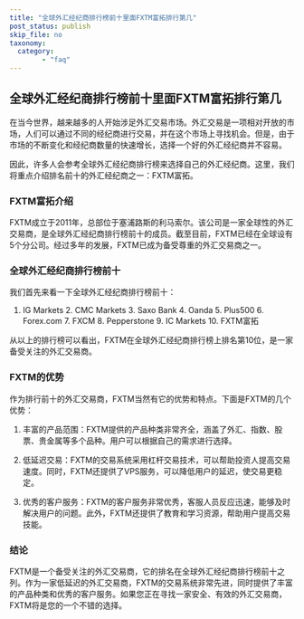 ```yaml
---
title: "全球外汇经纪商排行榜前十里面FXTM富拓排行第几"
post_status: publish
skip_file: no
taxonomy:
  category:
        - "faq"
---
```


## 全球外汇经纪商排行榜前十里面FXTM富拓排行第几

在当今世界，越来越多的人开始涉足外汇交易市场。外汇交易是一项相对开放的市场，人们可以通过不同的经纪商进行交易，并在这个市场上寻找机会。但是，由于市场的不断变化和经纪商数量的快速增长，选择一个好的外汇经纪商并不容易。

因此，许多人会参考全球外汇经纪商排行榜来选择自己的外汇经纪商。这里，我们将重点介绍排名前十的外汇经纪商之一：FXTM富拓。

### FXTM富拓介绍

FXTM成立于2011年，总部位于塞浦路斯的利马索尔。该公司是一家全球性的外汇交易商，是全球外汇经纪商排行榜前十的成员。截至目前，FXTM已经在全球设有5个分公司。经过多年的发展，FXTM已成为备受尊重的外汇交易商之一。

### 全球外汇经纪商排行榜前十

我们首先来看一下全球外汇经纪商排行榜前十：

1. IG Markets 2. CMC Markets 3. Saxo Bank 4. Oanda 5. Plus500 6. Forex.com 7. FXCM 8. Pepperstone 9. IC Markets 10. FXTM富拓

从以上的排行榜可以看出，FXTM在全球外汇经纪商排行榜上排名第10位，是一家备受关注的外汇交易商。

### FXTM的优势

作为排行前十的外汇交易商，FXTM当然有它的优势和特点。下面是FXTM的几个优势：

1. 丰富的产品范围：FXTM提供的产品种类非常齐全，涵盖了外汇、指数、股票、贵金属等多个品种。用户可以根据自己的需求进行选择。

2. 低延迟交易：FXTM的交易系统采用杠杆交易技术，可以帮助投资人提高交易速度。同时，FXTM还提供了VPS服务，可以降低用户的延迟，使交易更稳定。

3. 优秀的客户服务：FXTM的客户服务非常优秀，客服人员反应迅速，能够及时解决用户的问题。此外，FXTM还提供了教育和学习资源，帮助用户提高交易技能。

### 结论

FXTM是一个备受关注的外汇交易商，它的排名在全球外汇经纪商排行榜前十之列。作为一家低延迟的外汇交易商，FXTM的交易系统非常先进，同时提供了丰富的产品种类和优秀的客户服务。如果您正在寻找一家安全、有效的外汇交易商，FXTM将是您的一个不错的选择。
